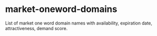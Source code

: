 # market-oneword-domains
List of market one word domain names with availability, expiration date, attractiveness, demand score.
